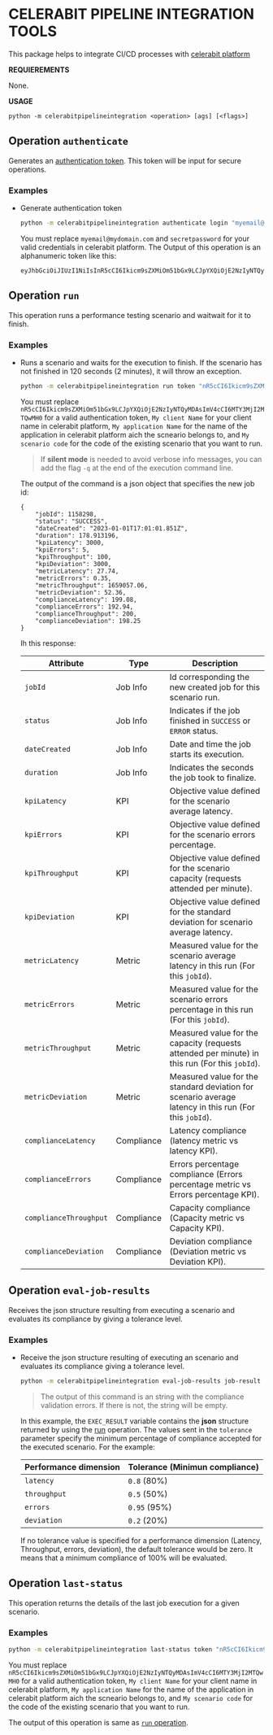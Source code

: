 
# CELERABIT PIPELINE INTEGRATION TOOLS

This package helps to integrate CI/CD processes with [celerabit platform](https://www.celerabit.com)

**REQUIEREMENTS**

None.
  
**USAGE**

```
python -m celerabitpipelineintegration <operation> [ags] [<flags>]
```

## Operation `authenticate`
Generates an [authentication token](https://app.celerabit.com).  This token will be input for secure operations.

### **Examples**

- Generate authentication token

    ```sh
    python -m celerabitpipelineintegration authenticate login "myemail@mydomain.com" password "secretpassword"
    ```
    You must replace `myemail@mydomain.com` and `secretpassword` for your valid credentials in celerabit platform.
    The Output of this operation is an alphanumeric token like this:
    ```
    eyJhbGciOiJIUzI1NiIsInR5cCI6Ikicm9sZXMiOm51bGx9LCJpYXQiOjE2NzIyNTQyMDAsImV4cCI6MTY3MjI2MTQwMH0cWBm8Iua2sUFkHbr89epcfN9EtwBDKtqoLMUtdXJSk
    ```

## Operation `run`
This operation runs a performance testing scenario and waitwait for it to finish.

### **Examples**

- Runs a scenario and waits for the execution to finish. If the scenario has not finished in 120 seconds (2 minutes), it will throw an exception.

    ```sh
    python -m celerabitpipelineintegration run token "nR5cCI6Ikicm9sZXMiOm51bGYXQiOjE2NzIyNDAsImV4cCI6MTY3MjI2MTQwMH0" client "My client Name" application "My application Name" scenario "My scenario code" timeout 120
    ```
    You must replace `nR5cCI6Ikicm9sZXMiOm51bGx9LCJpYXQiOjE2NzIyNTQyMDAsImV4cCI6MTY3MjI2MTQwMH0` for a valid authentication token, `My client Name` for your client name in celerabit platform, `My application Name` for the name of the application in celerabit platform aich the scneario belongs to, and `My scenario code` for the code of the existing scenario that you want to run.  
    
    >If **silent mode** is needed to avoid verbose info messages, you can add the flag `-q` at the end of the execution command line.

    The output of the command is a json object that specifies the new job id:
    ```
    {
        "jobId": 1158298, 
        "status": "SUCCESS", 
        "dateCreated": "2023-01-01T17:01:01.851Z", 
        "duration": 178.913196, 
        "kpiLatency": 3000, 
        "kpiErrors": 5, 
        "kpiThroughput": 100, 
        "kpiDeviation": 3000, 
        "metricLatency": 27.74, 
        "metricErrors": 0.35, 
        "metricThroughput": 1659057.06, 
        "metricDeviation": 52.36, 
        "complianceLatency": 199.08, 
        "complianceErrors": 192.94, 
        "complianceThroughput": 200, 
        "complianceDeviation": 198.25
    }
    ```

    Ih this response:

    | Attribute | Type | Description |
    | -- | -- | -- |
    | `jobId` | Job Info | Id corresponding the new created job for this scenario run. |
    | `status` | Job Info | Indicates if the job finished in `SUCCESS` or `ERROR` status. |
    | `dateCreated` | Job Info | Date and time the job starts its execution. |
    | `duration` | Job Info | Indicates the seconds the job took to finalize. |
    | `kpiLatency` | KPI | Objective value defined for the scenario average latency. |
    | `kpiErrors` | KPI | Objective value defined for the scenario errors percentage. |
    | `kpiThroughput` | KPI | Objective value defined for the scenario capacity (requests attended per minute). |
    | `kpiDeviation` | KPI | Objective value defined for the standard deviation for scenario average latency. |
    | `metricLatency` | Metric | Measured value for the scenario average latency in this run (For this `jobId`). |
    | `metricErrors` | Metric | Measured value for the scenario errors percentage in this run (For this `jobId`). |
    | `metricThroughput` | Metric | Measured value for the capacity (requests attended per minute) in this run (For this `jobId`). |
    | `metricDeviation` | Metric | Measured value for the standard deviation for scenario average latency in this run (For this `jobId`). |
    | `complianceLatency` | Compliance | Latency compliance (latency metric vs latency KPI). |
    | `complianceErrors` | Compliance | Errors percentage compliance (Errors percentage metric vs Errors percentage KPI). |
    | `complianceThroughput` | Compliance | Capacity compliance (Capacity metric vs Capacity KPI). |
    | `complianceDeviation` | Compliance | Deviation compliance (Deviation metric vs Deviation KPI). |
    

## Operation `eval-job-results`
Receives the json structure resulting from executing a scenario and evaluates its compliance by giving a tolerance level.

### **Examples**

- Receive the json structure resulting of executing an scenario and evaluates its compliance giving a tolerance level.

    ```sh
    python -m celerabitpipelineintegration eval-job-results job-result "$EXEC_RESULT" tolerance "latency=0.8,throughput=0.5,errors=0.95,deviation=0.2"
    ```
    >The output of this command is an string with the compliance validation errors.  If there is not, the string will be empty.

    In this example, the `EXEC_RESULT` variable contains the **json** structure returned by using the [run](#Operation-run) operation.  The values sent in the `tolerance` parameter specify the minimum percentage of compliance accepted for the executed scenario.  For the example:
    
    | Performance dimension | Tolerance (Minimun compliance) |
    | -- | -- |
    | `latency` | `0.8` (80%) |
    | `throughput` | `0.5` (50%) |
    | `errors` | `0.95` (95%) |
    | `deviation` | `0.2` (20%) |

    If no tolerance value is specified for a performance dimension (Latency, Throughput, errors, deviation), the default tolerance would be zero. It means that a minimum compliance of 100% will be evaluated.

## Operation `last-status`
This operation returns the details of the last job execution for a given scenario.

### **Examples**

```sh
python -m celerabitpipelineintegration last-status token "nR5cCI6Ikicm9sZXMiOm51bGYXQiOjE2NzIyNDAsImV4cCI6MTY3MjI2MTQwMH0" client "My client Name" application "My application Name" scenario "My scenario code"
```

You must replace `nR5cCI6Ikicm9sZXMiOm51bGx9LCJpYXQiOjE2NzIyNTQyMDAsImV4cCI6MTY3MjI2MTQwMH0` for a valid authentication token, `My client Name` for your client name in celerabit platform, `My application Name` for the name of the application in celerabit platform aich the scneario belongs to, and `My scenario code` for the code of the existing scenario that you want to run.  

The output of this operation is same as [`run` operation](#Operation-run).
